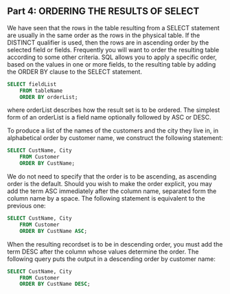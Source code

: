 ## Part 4:  ORDERING THE RESULTS OF SELECT

We have seen that the rows in the table resulting from a SELECT statement are usually in the same order as the rows in the physical table. If the DISTINCT qualifier is used, then the rows are in ascending order by the selected field or fields. Frequently you will want to order the resulting table according to some other criteria. SQL allows you to apply a specific order, based on the values in one or more fields, to the resulting table by adding the ORDER BY clause to the SELECT statement.

```sql
SELECT fieldList
    FROM tableName
    ORDER BY orderList;
```

where orderList describes how the result set is to be ordered. The simplest form of an orderList is a field name optionally followed by ASC or DESC.

To produce a list of the names of the customers and the city they live in, in alphabetical order by customer name, we construct the following statement:

```sql
SELECT CustName, City
    FROM Customer
    ORDER BY CustName;
```

We do not need to specify that the order is to be ascending, as ascending order is the default. Should you wish to make the order explicit, you may add the term ASC immediately after the column name, separated form the column name by a space. The following statement is equivalent to the previous one:

```sql
SELECT CustName, City
    FROM Customer
    ORDER BY CustName ASC;
```

When the resulting recordset is to be in descending order, you must add the term DESC after the column whose values determine the order. The following query puts the output in a descending order by customer name:

```sql
SELECT CustName, City
    FROM Customer
    ORDER BY CustName DESC;
```


